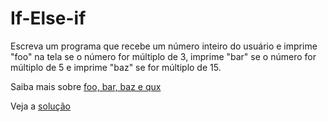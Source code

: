 # If-Else-if

Escreva um programa que recebe um número inteiro do usuário e imprime "foo" na
tela se o número for múltiplo de 3, imprime "bar" se o número for múltiplo de 5
e imprime "baz" se for múltiplo de 15.

Saiba mais sobre [foo, bar, baz e qux](https://pt.wikipedia.org/wiki/Foobar)

Veja a [solução](./solucoes/02-if-else-if.go)
